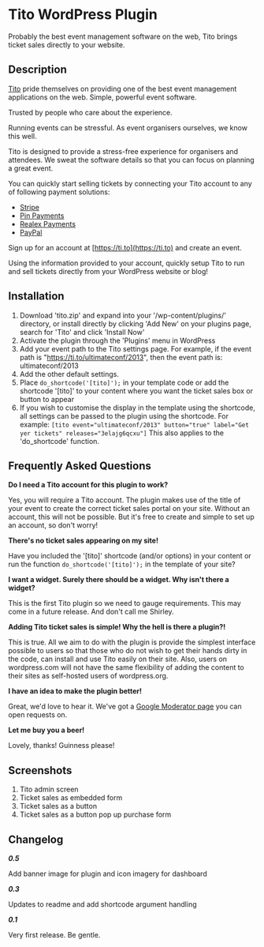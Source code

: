 # Tito WordPress Plugin

Probably the best event management software on the web, Tito brings ticket sales directly to your website.

## Description

[Tito](https://ti.to) pride themselves on providing one of the best event management applications on the web. Simple, powerful event software.

Trusted by people who care about the experience.

Running events can be stressful. As event organisers ourselves, we know this well.

Tito is designed to provide a stress-free experience for organisers and attendees. We sweat the software details so that you can focus on planning a great event.

You can quickly start selling tickets by connecting your Tito account to any of following payment solutions:

* [Stripe](http://stripe.com/)
* [Pin Payments](https://pin.net.au/)
* [Realex Payments](http://realexpayments.ie/)
* [PayPal](http://paypal.com/)

Sign up for an account at [https://ti.to](https://ti.to) and create an event.

Using the information provided to your account, quickly setup Tito to run and sell tickets directly from your WordPress website or blog!

## Installation

1. Download 'tito.zip' and expand into your '/wp-content/plugins/' directory, or install directly by clicking 'Add New' on your plugins page, search for 'Tito' and click 'Install Now'
2. Activate the plugin through the 'Plugins' menu in WordPress
3. Add your event path to the Tito settings page. For example, if the event path is "https://ti.to/ultimateconf/2013", then the event path is: ultimateconf/2013
4. Add the other default settings.
5. Place `do_shortcode('[tito]');` in your template code or add the shortcode '[tito]' to your content where you want the ticket sales box or button to appear
6. If you wish to customise the display in the template using the shortcode, all settings can be passed to the plugin using the shortcode.
For example: `[tito event="ultimateconf/2013" button="true" label="Get yer tickets" releases="3elajg6qcxu"]` This also applies to the 'do_shortcode' function.

## Frequently Asked Questions

**Do I need a Tito account for this plugin to work?**

Yes, you will require a Tito account. The plugin makes use of the title of your event to create the correct ticket sales portal on your site. Without an account, this will not be possible. But it's free to create and simple to set up an account, so don't worry!

**There's no ticket sales appearing on my site!**

Have you included the '[tito]' shortcode (and/or options) in your content or run the function `do_shortcode('[tito]');` in the template of your site?

**I want a widget. Surely there should be a widget. Why isn't there a widget?**

This is the first Tito plugin so we need to gauge requirements. This may come in a future release. And don't call me Shirley.

**Adding Tito ticket sales is simple! Why the hell is there a plugin?!**

This is true. All we aim to do with the plugin is provide the simplest interface possible to users so that those who do not wish to get their hands dirty in the code, can install and use Tito easily on their site. Also, users on wordpress.com will not have the same flexibility of adding the content to their sites as self-hosted users of wordpress.org.

**I have an idea to make the plugin better!**

Great, we'd love to hear it. We've got a [Google Moderator page](http://www.google.com/moderator/?authuser=1#15/e=219831&t=219831.40) you can open requests on.

**Let me buy you a beer!**

Lovely, thanks! Guinness please!

## Screenshots
1. Tito admin screen
2. Ticket sales as embedded form
3. Ticket sales as a button
4. Ticket sales as a button pop up purchase form

## Changelog
**_0.5_**

Add banner image for plugin and icon imagery for dashboard

**_0.3_**

Updates to readme and add shortcode argument handling

**_0.1_**

Very first release. Be gentle.